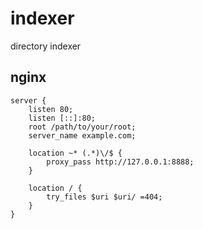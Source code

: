 # indexer

directory indexer

## nginx

```
server {
    listen 80;
    listen [::]:80;
    root /path/to/your/root;
    server_name example.com;

    location ~* (.*)\/$ {
        proxy_pass http://127.0.0.1:8888;
    }

    location / {
        try_files $uri $uri/ =404;
    }
}
```
